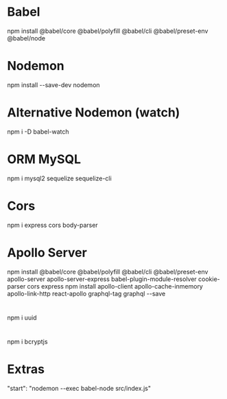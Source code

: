 # Babel
npm install @babel/core  @babel/polyfill @babel/cli @babel/preset-env @babel/node
# Nodemon
npm install --save-dev nodemon
# Alternative Nodemon (watch)
npm i -D babel-watch
# ORM MySQL
npm i mysql2 sequelize sequelize-cli
# Cors
npm i express cors body-parser 

# Apollo Server
npm install @babel/core @babel/polyfill @babel/cli @babel/preset-env apollo-server apollo-server-express babel-plugin-module-resolver cookie-parser cors express
npm install apollo-client apollo-cache-inmemory apollo-link-http react-apollo graphql-tag graphql --save

#
npm i uuid

#
npm i bcryptjs

# Extras
"start": "nodemon --exec babel-node src/index.js"
